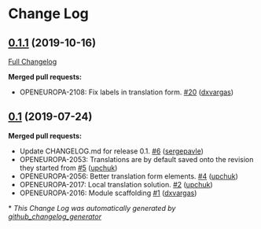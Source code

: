 # Change Log

## [0.1.1](https://github.com/openeuropa/oe_translation/tree/0.1.1) (2019-10-16)
[Full Changelog](https://github.com/openeuropa/oe_translation/compare/0.1...0.1.1)

**Merged pull requests:**

- OPENEUROPA-2108: Fix labels in translation form. [\#20](https://github.com/openeuropa/oe_translation/pull/20) ([dxvargas](https://github.com/dxvargas))

## [0.1](https://github.com/openeuropa/oe_translation/tree/0.1) (2019-07-24)
**Merged pull requests:**

- Update CHANGELOG.md for release 0.1. [\#6](https://github.com/openeuropa/oe_translation/pull/6) ([sergepavle](https://github.com/sergepavle))
- OPENEUROPA-2053: Translations are by default saved onto the revision they started from [\#5](https://github.com/openeuropa/oe_translation/pull/5) ([upchuk](https://github.com/upchuk))
- OPENEUROPA-2056: Better translation form elements. [\#4](https://github.com/openeuropa/oe_translation/pull/4) ([upchuk](https://github.com/upchuk))
- OPENEUROPA-2017: Local translation solution. [\#2](https://github.com/openeuropa/oe_translation/pull/2) ([upchuk](https://github.com/upchuk))
- OPENEUROPA-2016: Module scaffolding [\#1](https://github.com/openeuropa/oe_translation/pull/1) ([dxvargas](https://github.com/dxvargas))



\* *This Change Log was automatically generated by [github_changelog_generator](https://github.com/skywinder/Github-Changelog-Generator)*